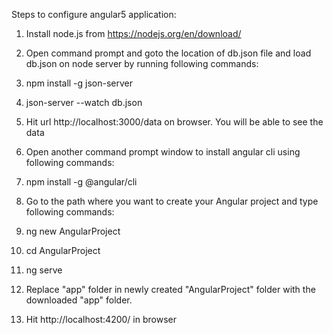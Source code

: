 Steps to configure angular5 application:

1. Install node.js from https://nodejs.org/en/download/

2. Open command prompt and goto the location of db.json file and load db.json on node server by running following commands:
3. npm install -g json-server 
4. json-server --watch db.json 
    
5. Hit url http://localhost:3000/data on browser. You will be able to see the data

6. Open another command prompt window to install angular cli using following commands:
7. npm install -g @angular/cli

8. Go to the path where you want to create your Angular project and type following commands:
9. ng new AngularProject
10. cd AngularProject
11. ng serve
    
12. Replace "app" folder in newly created "AngularProject" folder with the downloaded "app" folder.

13. Hit http://localhost:4200/ in browser

    
